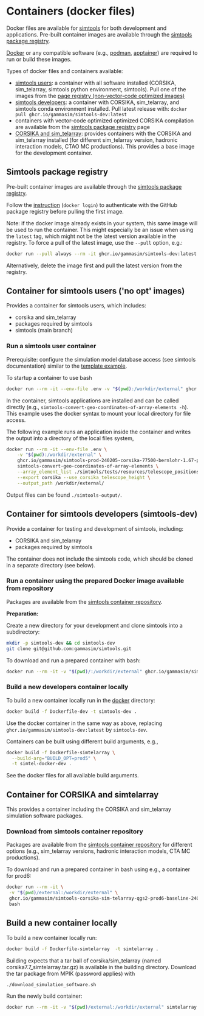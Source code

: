 # Containers (docker files)

Docker files are available for [simtools](https://github.com/gammasim/simtools) for both development and applications. Pre-built container images are available through the [simtools package registry](https://github.com/orgs/gammasim/packages?repo_name=simtools).

[Docker](https://www.docker.com/community-edition#/download) or any compatible software (e.g., [podman](https://podman.io/), [apptainer](https://apptainer.org/)) are required to run or build these images.

Types of docker files and containers available:

- [simtools users](#container-for-simtools-users): a container with all software installed (CORSIKA, sim\_telarray, simtools python environment, simtools). Pull one of the images from the [page registry (non-vector-code optimized images)](https://github.com/orgs/gammasim/packages?tab=packages&q=no_opt)
- [simtools developers](#container-for-simtools-developers): a container with CORSIKA, sim\_telarray, and simtools conda environment installed. Pull latest release with: `docker pull ghcr.io/gammasim/simtools-dev:latest`
- containers with vector-code optimized optimized CORSIKA compilation are available from the [simtools package registry](https://github.com/orgs/gammasim/packages) page
- [CORSIKA and sim_telarray](#container-for-corsika-and-simtelarray): provides containers with the CORSIKA and sim\_telarray installed (for different sim\_telarray version, hadronic interaction models, CTAO MC productions).
This provides a base image for the development container.

## Simtools package registry

Pre-built container images are available through the [simtools package registry](https://github.com/orgs/gammasim/packages?repo_name=simtools).

Follow the [instruction](https://docs.github.com/en/packages/working-with-a-github-packages-registry/working-with-the-container-registry) (`docker login`) to authenticate with the GitHub package registry before pulling the first image.

Note: if the docker image already exists in your system, this same image will be used to run the container. This might especially be an issue when using the `latest` tag, which might not be the latest version available in the registry. To force a pull of the latest image, use the `--pull` option, e.g.:

```bash
docker run --pull always --rm -it ghcr.io/gammasim/simtools-dev:latest bash
```

Alternatively, delete the image first and pull the latest version from the registry.

## Container for simtools users ('no opt' images)

Provides a container for simtools users, which includes:

- corsika and sim\_telarray
- packages required by simtools
- simtools (main branch)

### Run a simtools user container

Prerequisite: configure the simulation model database access (see simtools documentation) similar to the [template example](https://github.com/gammasim/simtools/blob/main/.env_template).

To startup a container to use bash

```bash
docker run --rm -it --env-file .env -v "$(pwd):/workdir/external" ghcr.io/gammasim/simtools-prod-240205-corsika-77500-bernlohr-1.67-prod6-baseline-qgs2-no_opt::latest bash
```

In the container, simtools applications are installed and can be called directly (e.g., `simtools-convert-geo-coordinates-of-array-elements -h`).
This example uses the docker syntax to mount your local directory for file access.

The following example runs an application inside the container and writes the output into a directory of the local files system,

```bash
docker run --rm -it --env-file .env \
    -v "$(pwd):/workdir/external" \
    ghcr.io/gammasim/simtools-prod-240205-corsika-77500-bernlohr-1.67-prod6-baseline-qgs2-no_opt:latest \
    simtools-convert-geo-coordinates-of-array-elements \
    --array_element_list ./simtools/tests/resources/telescope_positions-North-utm.ecsv \
    --export corsika --use_corsika_telescope_height \
    --output_path /workdir/external/
```

Output files can be found `./simtools-output/`.

## Container for simtools developers (simtools-dev)

Provide a container for testing and development of simtools, including:

- CORSIKA and sim\_telarray
- packages required by simtools

The container does not include the simtools code, which should be cloned in a separate directory (see below).

### Run a container using the prepared Docker image available from repository

Packages are available from the [simtools container repository](https://github.com/orgs/gammasim/packages?repo_name=simtools).

**Preparation:**

Create a new directory for your development and clone simtools into a subdirectory:

```bash
mkdir -p simtools-dev && cd simtools-dev
git clone git@github.com:gammasim/simtools.git
```

To download and run a prepared container with bash:

```bash
docker run --rm -it -v "$(pwd)/:/workdir/external" ghcr.io/gammasim/simtools-dev:latest bash -c "source /workdir/env/bin/activate && cd /workdir/external/simtools && pip install -e . && bash"
```

### Build a new developers container locally

To build a new container locally run in the [docker](https://github.com/gammasim/simtools/tree/main/docker) directory:

```bash
docker build -f Dockerfile-dev -t simtools-dev .
```

Use the docker container in the same way as above, replacing `ghcr.io/gammasim/simtools-dev:latest` by `simtools-dev`.

Containers can be built using different build arguments, e.g.,

```bash
docker build -f Dockerfile-simtelarray \
  --build-arg="BUILD_OPT=prod5" \
  -t simtel-docker-dev .
```

See the docker files for all available build arguments.

## Container for CORSIKA and simtelarray

This provides a container including the CORSIKA and sim\_telarray simulation software packages.

### Download from simtools container repository

Packages are available from the [simtools container repository](https://github.com/orgs/gammasim/packages?repo_name=simtools) for different options (e.g., sim\_telarray versions, hadronic interaction models, CTA MC productions).

To download and run a prepared container in bash using e.g., a container for prod6:

```bash
docker run --rm -it \
 -v "$(pwd)/external:/workdir/external" \
 ghcr.io/gammasim/simtools-corsika-sim-telarray-qgs2-prod6-baseline-240318:latest \
 bash
```

## Build a new container locally

To build a new container locally run:

```bash
docker build -f Dockerfile-simtelarray  -t simtelarray .
```

Building expects that a tar ball of corsika/sim\_telarray (named corsika7.7\_simtelarray.tar.gz) is available in the building directory.
Download the tar package from MPIK (password applies) with

```bash
./download_simulation_software.sh
```

Run the newly build container:

```bash
docker run --rm -it -v "$(pwd)/external:/workdir/external" simtelarray bash
```
